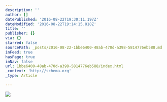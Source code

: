 ```yaml
---
description: ''
author: []
datePublished: '2016-08-22T19:30:11.197Z'
dateModified: '2016-08-22T19:14:15.818Z'
title: ''
publisher: {}
via: {}
starred: false
sourcePath: _posts/2016-08-22-1bbe6400-48ab-470d-a398-5814776eb588.md
inFeed: true
hasPage: true
inNav: false
url: 1bbe6400-48ab-470d-a398-5814776eb588/index.html
_context: 'http://schema.org'
_type: Article

---
```

![](https://the-grid-user-content.s3-us-west-2.amazonaws.com/7f021e3c-9521-4b27-bd55-48525ff4b63d.jpg)